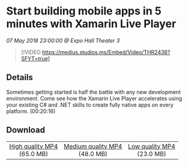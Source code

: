 # Start building mobile apps in 5 minutes with Xamarin Live Player

*07 May 2018 23:00:00 @ Expo Hall Theater 3*

> [!VIDEO https://medius.studios.ms/Embed/Video/THR2438?SFYT=true]

## Details

Sometimes getting started is half the battle with any new development environment. Come see how the Xamarin Live Player accelerates using&nbsp; your existing C# and .NET skills to create fully native apps on every platform. (00:20:16)

## Download

||||
|:--:|:----:|:-:|
|[High quality MP4](https://sec.ch9.ms/ch9/9a89/b4f1c2ea-738d-4f37-a2f4-26285e6b9a89/THR2438_high.mp4)<br />(65.0 MB)|[Medium quality MP4](https://sec.ch9.ms/ch9/9a89/b4f1c2ea-738d-4f37-a2f4-26285e6b9a89/THR2438_mid.mp4)<br />(48.0 MB)|[Low quality MP4](https://sec.ch9.ms/ch9/9a89/b4f1c2ea-738d-4f37-a2f4-26285e6b9a89/THR2438.mp4)<br />(23.0 MB)|